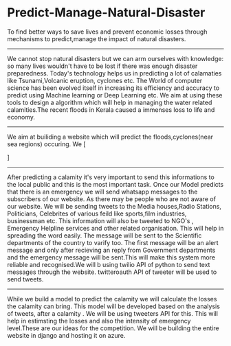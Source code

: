 # Predict-Manage-Natural-Disaster
To find better ways to save lives and prevent economic losses through mechanisms to predict,manage the impact of natural disasters.
<hr>
 We cannot stop natural disasters but we can arm ourselves with knowledge: so many lives wouldn't have to be lost if there was enough disaster preparedness. Today's technology helps us in predicting a lot of calamaties like Tsunami,Volcanic eruption, cyclones etc. The World of computer science has been evolved itself in increasing its efficiency and accuracy to predict using Machine learning or Deep Learning etc. We aim at using these tools to design a algorithm which will help in managing the water related calamities.The recent floods in Kerala caused a immenses loss to life and economy.
 <br><hr>
 
  We aim at builiding a website which will predict the floods,cyclones(near sea regions) occuring. We [
  
  
  
  
  ]
  <br>
  <hr>
    After predicting a calamity it's very important to send this informations to the local public and this is the most important task. Once our Model predicts that there is an emergency we will send whatsapp messages to the subscribers of our website. As there may be people who are not aware of our website. We will be sending tweets to the Media houses,Radio Stations, Politicians, Celebrites of various feild like sports,film industries, businessman etc. This information will also be tweeted to NGO's , Emergency Helpline services and other related organisation. This will help in spreading the word easily. The message will be sent to the Scientific departments of the country to varify too. The first message will be an alert message and only after recieving an reply from Government departments and the emergency message will be sent.This will make this system more reliable and recognised.We will b using twilio API of python to send text messages through the website. twitteroauth API of tweeter will be used to send tweets.
    <br>
    <hr>
    While we build a model to predict the calamity we will calculate the losses the calamity can bring. This model will be developed based on the analysis of tweets, after a calamity . We will be using tweeters API for this. This will help in estimsting the losses and also the intensity of emergency level.These are our ideas for the competition.
     We will be building the entire website in django and hosting it on azure.
